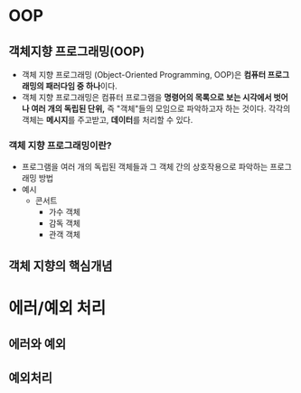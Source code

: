# OOP

## 객체지향 프로그래밍(OOP)

- 객체 지향 프로그래밍 (Object-Oriented Programming, OOP)은 **컴퓨터 프로그래밍의 패러다임 중 하나**이다. 
- 객체 지향 프로그래밍은 컴퓨터 프로그램을 **명령어의 목록으로 보는 시각에서 벗어나 여러 개의 독립된 단위,** 즉 "객체"들의 모임으로 파악하고자 하는 것이다. 각각의 객체는 **메시지**를 주고받고, **데이터**를 처리할 수 있다.


### 객체 지향 프로그래밍이란?

- 프로그램을 여러 개의 독립된 객체들과 그 객체 간의 상호작용으로 파악하는 프로그래밍 방법
- 예시
	- 콘서트
		- 가수 객체
		- 감독 객체
		- 관객 객체








## 객체 지향의 핵심개념





# 에러/예외 처리

## 에러와 예외

## 예외처리

